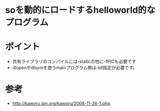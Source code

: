 # soを動的にロードするhelloworld的なプログラム

# ポイント
- 共有ライブラリのコンパイルには-staticの他に-fPICも必要です
- dlopenやdlsymを使うmainプログラム側は-ldl指定が必要です。

# 参考
- http://kaworu.jpn.org/kaworu/2008-11-26-1.php

